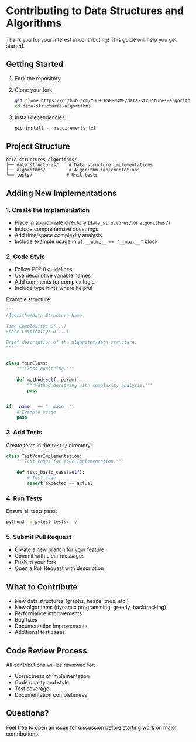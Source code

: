 # Contributing to Data Structures and Algorithms

Thank you for your interest in contributing! This guide will help you get started.

## Getting Started

1. Fork the repository
2. Clone your fork:
   ```bash
   git clone https://github.com/YOUR_USERNAME/data-structures-algorithms.git
   cd data-structures-algorithms
   ```

3. Install dependencies:
   ```bash
   pip install -r requirements.txt
   ```

## Project Structure

```
data-structures-algorithms/
├── data_structures/    # Data structure implementations
├── algorithms/         # Algorithm implementations
└── tests/             # Unit tests
```

## Adding New Implementations

### 1. Create the Implementation

- Place in appropriate directory (`data_structures/` or `algorithms/`)
- Include comprehensive docstrings
- Add time/space complexity analysis
- Include example usage in `if __name__ == "__main__"` block

### 2. Code Style

- Follow PEP 8 guidelines
- Use descriptive variable names
- Add comments for complex logic
- Include type hints where helpful

Example structure:
```python
"""
Algorithm/Data Structure Name

Time Complexity: O(...)
Space Complexity: O(...)

Brief description of the algorithm/data structure.
"""


class YourClass:
    """Class docstring."""
    
    def method(self, param):
        """Method docstring with complexity analysis."""
        pass


if __name__ == "__main__":
    # Example usage
    pass
```

### 3. Add Tests

Create tests in the `tests/` directory:
```python
class TestYourImplementation:
    """Test cases for Your Implementation."""
    
    def test_basic_case(self):
        # Test code
        assert expected == actual
```

### 4. Run Tests

Ensure all tests pass:
```bash
python3 -m pytest tests/ -v
```

### 5. Submit Pull Request

- Create a new branch for your feature
- Commit with clear messages
- Push to your fork
- Open a Pull Request with description

## What to Contribute

- New data structures (graphs, heaps, tries, etc.)
- New algorithms (dynamic programming, greedy, backtracking)
- Performance improvements
- Bug fixes
- Documentation improvements
- Additional test cases

## Code Review Process

All contributions will be reviewed for:
- Correctness of implementation
- Code quality and style
- Test coverage
- Documentation completeness

## Questions?

Feel free to open an issue for discussion before starting work on major contributions.
